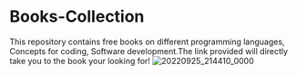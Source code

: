# Books-Collection
This repository contains free books on different programming languages, Concepts for coding, Software development.The link provided will directly take you to the book your looking for!
![20220925_214410_0000](https://user-images.githubusercontent.com/110158865/192154523-abb62827-893d-4577-a6a5-7508b25f8082.png)
